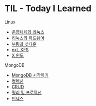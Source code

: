 # TIL - Today I Learned

Linux
- [운영체제와 리눅스](https://github.com/dee021/TIL/blob/main/Linux/OS_and_Linux.md)
- [리눅스와 하드웨어](https://github.com/dee021/TIL/blob/main/Linux/Linux_and_Hardware.md)
- [부팅과 셧다운](https://github.com/dee021/TIL/blob/main/Linux/Booting_and_Shutdown.md)
- [ext, XFS](https://github.com/dee021/TIL/blob/main/Linux/FileSystem.md)
- [X 윈도](https://github.com/dee021/TIL/blob/main/Linux/XWindow.md)

MongoDB
- [MongoDB 시작하기](https://github.com/dee021/TIL/blob/main/MongoDB/01_Start_to_Mongo.md)
- [컬렉션](https://github.com/dee021/TIL/blob/main/MongoDB/02_Collection.md)
- [CRUD](https://github.com/dee021/TIL/blob/main/MongoDB/03_Document_DRUD.md)
- [쿼리 및 프로젝션](https://github.com/dee021/TIL/blob/main/MongoDB/04_Query_and_Projection.md)
- [인덱스](https://github.com/dee021/TIL/blob/main/MongoDB/05_Index.md)
